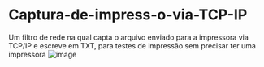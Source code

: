 # Captura-de-impress-o-via-TCP-IP
Um filtro de rede na qual capta o arquivo enviado para a impressora via TCP/IP e escreve em TXT, para testes de impressão sem precisar ter uma impressora
![image](https://user-images.githubusercontent.com/62814826/218541494-07b19f26-936f-4d2f-af0f-dc3a4fdb21e0.png)
